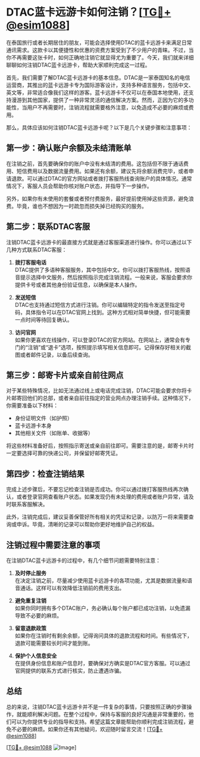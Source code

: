 # DTAC蓝卡远游卡如何注销？[[TG💪+ @esim1088](https://t.me/s/esim1088)]

在泰国旅行或者长期居住的朋友，可能会选择使用DTAC的蓝卡远游卡来满足日常通讯需求。这款卡以其便捷性和优惠的资费方案受到了不少用户的青睐。不过，当你不再需要这张卡时，如何正确地注销它就显得尤为重要了。今天，我们就来详细聊聊如何注销DTAC蓝卡远游卡，帮助大家顺利完成这一过程。

首先，我们需要了解DTAC蓝卡远游卡的基本信息。DTAC是一家泰国知名的电信运营商，其推出的蓝卡远游卡专为国际游客设计，支持多种语言服务，包括中文、英文等，非常适合像我们这样的游客。蓝卡远游卡不仅可以在泰国本地使用，还支持漫游到其他国家，提供了一种非常灵活的通信解决方案。然而，正因为它的多功能性，当用户不再需要时，注销流程就需要格外注意，以免造成不必要的麻烦或费用。

那么，具体应该如何注销DTAC蓝卡远游卡呢？以下是几个关键步骤和注意事项：

## 第一步：确认账户余额及未结清账单

在注销之前，首先要确保你的账户中没有未结清的费用。这包括但不限于通话费用、短信费用以及数据流量费用。如果还有余额，建议先将余额消费完毕，或者申请退款。可以通过DTAC的官方网站或者拨打客服热线查询账户的具体情况。通常情况下，客服人员会帮助你核对账户状态，并指导下一步操作。

另外，如果你有未使用的套餐或者预付费服务，最好提前使用掉这些资源，避免浪费。毕竟，谁也不想因为一时疏忽而损失掉已经购买的服务。

## 第二步：联系DTAC客服

注销DTAC蓝卡远游卡的最直接方式就是通过客服渠道进行操作。你可以通过以下几种方式联系DTAC客服：

1. **拨打客服电话**  
   DTAC提供了多语种客服服务，其中包括中文。你可以拨打客服热线，按照语音提示选择中文服务，然后按照指示完成注销流程。一般来说，客服会要求你提供卡号或者其他身份验证信息，以确保是本人操作。

2. **发送短信**  
   DTAC也支持通过短信方式进行注销。你可以编辑特定的指令发送至指定号码，具体指令可以在DTAC官网上找到。这种方式相对简单快捷，但可能需要一点时间等待回复确认。

3. **访问官网**  
   如果你更喜欢在线操作，可以登录DTAC的官方网站。在网站上，通常会有专门的“注销”或“退卡”选项，按照提示填写相关信息即可。记得保存好相关的截图或者邮件记录，以备后续查询。

## 第三步：邮寄卡片或亲自前往网点

对于某些特殊情况，比如无法通过线上或电话完成注销，DTAC可能会要求你将卡片邮寄回他们的总部，或者亲自前往指定的营业网点办理注销手续。这种情况下，你需要准备以下材料：

- 身份证明文件（如护照）
- 蓝卡远游卡本身
- 其他相关文件（如账单、收据等）

将这些材料准备好后，按照指示寄送或亲自前往即可。需要注意的是，邮寄卡片时一定要选择可靠的快递公司，并保留好邮寄凭证。

## 第四步：检查注销结果

完成上述步骤后，不要忘记检查注销是否成功。你可以通过拨打客服热线再次确认，或者登录官网查看账户状态。如果发现仍有未处理的费用或者账户异常，请及时联系客服解决。

此外，注销完成后，建议妥善保管好所有相关的凭证和记录，以防万一将来需要查询或申诉。毕竟，清晰的记录可以帮助你更好地维护自己的权益。

## 注销过程中需要注意的事项

在注销DTAC蓝卡远游卡的过程中，有几个细节问题需要特别注意：

1. **及时停止服务**  
   在决定注销之前，尽量减少使用蓝卡远游卡的各项功能，尤其是数据流量和语音通话。这样可以有效降低注销前的费用支出。

2. **避免重复注销**  
   如果你同时拥有多个DTAC账户，务必确认每个账户都已成功注销，以免遗漏导致不必要的麻烦。

3. **留意退款政策**  
   如果你在注销时有剩余余额，记得询问具体的退款流程和时间。有些情况下，退款可能需要较长时间才能到账。

4. **保护个人信息安全**  
   在提供身份信息和账户信息时，要确保对方确实是DTAC官方客服。可以通过官网提供的联系方式进行核实，防止遭遇诈骗。

## 总结

总的来说，注销DTAC蓝卡远游卡并不是一件复杂的事情，只要按照正确的步骤操作，就能顺利解决问题。在整个过程中，保持与客服的良好沟通是非常重要的，他们可以为你提供专业的指导和支持。希望这篇文章能帮助你顺利完成注销流程，避免不必要的麻烦。如果你还有其他疑问，欢迎随时留言交流！[[TG💪+ @esim1088](https://t.me/s/esim1088)]

[[TG💪+ @esim1088](https://t.me/s/esim1088) ![Image](https://i.postimg.cc/4NQfJmqS/Snipaste-2025-05-13-00-14-12.png)]